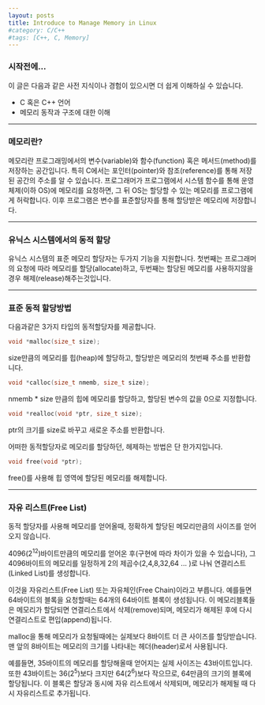 ```yaml
---
layout: posts
title: Introduce to Manage Memory in Linux
#category: C/C++
#tags: [C++, C, Memory]
---
```

### 시작전에...
이 글은 다음과 같은 사전 지식이나 경험이 있으시면 더 쉽게 이해하실 수 있습니다.
  * C 혹은 C++ 언어
  * 메모리 동작과 구조에 대한 이해

---
### 메모리란?
 메모리란 프로그래밍에서의 변수(variable)와 함수(function) 혹은 메서드(method)를 저장하는 공간입니다. 특히 C에서는 포인터(pointer)와 참조(reference)를 통해 저장된 공간의 주소를 알 수 있습니다. 프로그래머가 프로그램에서 시스템 함수를 통해 운영체제(이하 OS)에 메모리를 요청하면, 그 뒤 OS는 할당할 수 있는 메모리를 프로그램에게 허락합니다. 이후 프로그램은 변수를 표준할당자를 통해 할당받은 메모리에 저장합니다.

---

### 유닉스 시스템에서의 동적 할당
 유닉스 시스템의 표준 메모리 할당자는 두가지 기능을 지원합니다. 첫번째는 프로그래머의 요청에 따라 메모리를 할당(allocate)하고, 두번째는 할당된 메모리를 사용하지않을경우 해제(release)해주는것입니다.

---

### 표준 동적 할당방법
 다음과같은 3가지 타입의 동적할당자를 제공합니다.
~~~cpp
void *malloc(size_t size);
~~~
size만큼의 메모리를 힙(heap)에 할당하고, 할당받은 메모리의 첫번째 주소를 반환합니다.

~~~cpp
void *calloc(size_t nmemb, size_t size);
~~~
nmemb * size 만큼의 힙에 메모리를 할당하고, 할당된 변수의 값을 0으로 지정합니다.

~~~cpp
void *realloc(void *ptr, size_t size);
~~~
ptr의 크기를 size로 바꾸고 새로운 주소를 반환합니다.

어떠한 동적할당자로 메모리를 할당하던, 헤제하는 방법은 단 한가지입니다.
~~~cpp
void free(void *ptr);
~~~
free()를 사용해 힙 영역에 할당된 메모리를 해제합니다.

---
### 자유 리스트(Free List)
 동적 할당자를 사용해 메모리를 얻어올때, 정확하게 할당된 메모리만큼의 사이즈를 얻어오지 않습니다. <br>

 4096(2<sup>12</sup>)바이트만큼의 메모리를 얻어온 후(구현에 따라 차이가 있을 수 있습니다), 그 4096바이트의 메모리를 일정하게 2의 제곱수(2,4,8,32,64 ... )로 나눠 연결리스트(Linked List)를 생성합니다. <br>

 이것을 자유리스트(Free List) 또는 자유체인(Free Chain)이라고 부릅니다. 예를들면 64바이트의 블록을 요청할때는 64개의 64바이트 블록이 생성됩니다. 이 메모리블록들은 메모리가 할당되면 연결리스트에서 삭제(remove)되며, 메모리가 해제된 후에 다시 연결리스트로 편입(append)됩니다. <br>

 malloc을 통해 메모리가 요청될때에는 실제보다 8바이트 더 큰 사이즈를 할당받습니다. 맨 앞의 8바이트는 메모리의 크기를 나타내는 헤더(header)로서 사용됩니다.<br>

 예를들면, 35바이트의 메모리를 할당해올때 얻어지는 실제 사이즈는 43바이트입니다. 또한 43바이트는 36(2<sup>5</sup>)보다 크지만 64(2<sup>6</sup>)보다 작으므로, 64만큼의 크기의 블록에 할당됩니다. 이 블록은 할당과 동시에 자유 리스트에서 삭제되며, 메모리가 해제될 때 다시 자유리스트로 추가됩니다.
